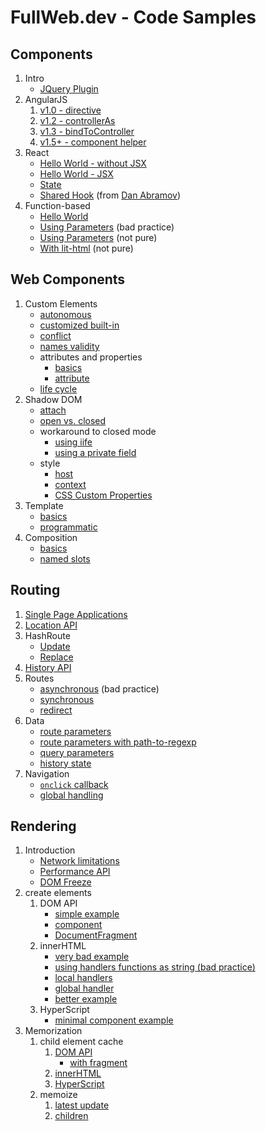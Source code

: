 # FullWeb.dev - Code Samples

## Components

1. Intro
   - [JQuery Plugin](components/jquery/range-slider.html)
2. AngularJS
   1. [v1.0 - directive](components/angularjs/directive/hello-world.html)
   2. [v1.2 - controllerAs](components/angularjs/controller-as/hello-world.html)
   3. [v1.3 - bindToController](components/angularjs/bindtocontroller/hello-world.html)
   4. [v1.5+ - component helper](components/angularjs/component-helper/hello-world.html)
3. React
   - [Hello World - without JSX](components/react/hello-world.html)
   - [Hello World - JSX](components/react/hello-jsx.html)
   - [State](components/react/stateful.html)
   - [Shared Hook](components/react/responsive-component/index.html)
     (from
     [Dan Abramov](https://gist.github.com/gaearon/cb5add26336003ed8c0004c4ba820eae))
4. Function-based
   - [Hello World](components/function/hello-world.html)
   - [Using Parameters](components/function/bad-update.html)
     (bad practice)
   - [Using Parameters](components/function/params.html)
     (not pure)
   - [With lit-html](components/function/with-lit-html.html)
     (not pure)

## Web Components

1. Custom Elements
   - [autonomous](components/custom-elements/autonomous/hello-world.html)
   - [customized built-in](components/custom-elements/customized-buit-in/hello-world.html)
   - [conflict](components/custom-elements/conflict/conflict.html)
   - [names validity](components/custom-elements/names/index.html)
   - attributes and properties
     - [basics](components/custom-elements/attrs-and-props/basics/index.html)
     - [attribute](components/custom-elements/attrs-and-props/attribute/index.html)
   - [life cycle](components/custom-elements/life-cycle/index.html)
2. Shadow DOM
   - [attach](components/shadow-dom/attach/index.html)
   - [open vs. closed](components/shadow-dom/access/bases/index.html)
   - workaround to closed mode
     - [using iife](components/shadow-dom/access/workaround/iife/index.html)
     - [using a private field](components/shadow-dom/access/workaround/private-field/index.html)
   - style
     - [host](components/shadow-dom/style/host/index.html)
     - [context](components/shadow-dom/style/context/index.html)
     - [CSS Custom Properties](components/shadow-dom/style/custom-props/index.html)
3. Template
   - [basics](components/template/basics/index.html)
   - [programmatic](components/template/prog/index.html)
4. Composition
   - [basics](components/slot/basics/index.html)
   - [named slots](components/slot/named/index.html)

## Routing

1. [Single Page Applications](minimal-spa/1-fundamentals/index.html)
1. [Location API](minimal-spa/2-location/index.html)
1. HashRoute
   - [Update](minimal-spa/3-hashroute/update/index.html)
   - [Replace](minimal-spa/3-hashroute/replace/index.html)
1. [History API](minimal-spa/4-history-api/index.html)
1. Routes
   - [asynchronous](minimal-spa/5-routes/1-async/index.html)
     (bad practice)
   - [synchronous](minimal-spa/5-routes/2-sync/index.html)
   - [redirect](minimal-spa/5-routes/3-redirect/index.html)
1. Data
   - [route parameters](minimal-spa/6-data/1-route-params/index.html)
   - [route parameters with path-to-regexp](minimal-spa/6-data/1b-path-to-regexp/index.html)
   - [query parameters](minimal-spa/6-data/2-query-params/index.html)
   - [history state](minimal-spa/6-data/3-history-state/index.html)
1. Navigation
   - [`onclick` callback](minimal-spa/7-navigation/1-callback/index.html)
   - [global handling](minimal-spa/7-navigation/2-global/index.html)

## Rendering

1. Introduction
   - [Network limitations](rendering/limitations/network/scripts/index.html)
   - [Performance API](rendering/performance-api/index.html)
   - [DOM Freeze](rendering/limitations/dom-api/heavy-rendering/index.html)
1. create elements
   1. DOM API
      - [simple example](rendering/create-element/dom-api/index.html)
      - [component](rendering/create-element/dom-api/component/index.html)
      - [DocumentFragment](rendering/create-element/dom-api/fragment/index.html)
   1. innerHTML
      - [very bad example](rendering/create-element/innerHTML/very-bad/index.html)
      - [using handlers functions as string (bad practice)](rendering/create-element/innerHTML/bad-handlers/index.html)
      - [local handlers](rendering/create-element/innerHTML/handlers/local/index.html)
      - [global handler](rendering/create-element/innerHTML/handlers/global/index.html)
      - [better example](rendering/create-element/innerHTML/better/index.html)
   1. HyperScript
      - [minimal component example](rendering/create-element/hyperscript/index.html)
1. Memorization
   1. child element cache
      1. [DOM API](rendering/memorize/dom-api/index.html)
         - [with fragment](rendering/memorize/dom-api/fragment/index.html)
      1. [innerHTML](rendering/memorize/hyperscript/index.html)
      1. [HyperScript](rendering/memorize/hyperscript/index.html)
   1. memoize
      1. [latest update](rendering/memoize/dom-api/latest-count/index.html)
      2. [children](rendering/memoize/dom-api/children/index.html)

